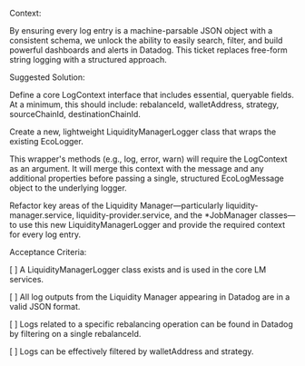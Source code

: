 Context:

By ensuring every log entry is a machine-parsable JSON object with a consistent schema, we unlock the ability to easily search, filter, and build powerful dashboards and alerts in Datadog. This ticket replaces free-form string logging with a structured approach.

Suggested Solution:

Define a core LogContext interface that includes essential, queryable fields. At a minimum, this should include: rebalanceId, walletAddress, strategy, sourceChainId, destinationChainId.

Create a new, lightweight LiquidityManagerLogger class that wraps the existing EcoLogger.

This wrapper's methods (e.g., log, error, warn) will require the LogContext as an argument. It will merge this context with the message and any additional properties before passing a single, structured EcoLogMessage object to the underlying logger.

Refactor key areas of the Liquidity Manager—particularly liquidity-manager.service, liquidity-provider.service, and the *JobManager classes—to use this new LiquidityManagerLogger and provide the required context for every log entry.

Acceptance Criteria:

[ ] A LiquidityManagerLogger class exists and is used in the core LM services.

[ ] All log outputs from the Liquidity Manager appearing in Datadog are in a valid JSON format.

[ ] Logs related to a specific rebalancing operation can be found in Datadog by filtering on a single rebalanceId.

[ ] Logs can be effectively filtered by walletAddress and strategy.